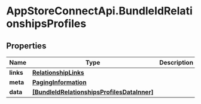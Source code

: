 # AppStoreConnectApi.BundleIdRelationshipsProfiles

## Properties

Name | Type | Description | Notes
------------ | ------------- | ------------- | -------------
**links** | [**RelationshipLinks**](RelationshipLinks.md) |  | [optional] 
**meta** | [**PagingInformation**](PagingInformation.md) |  | [optional] 
**data** | [**[BundleIdRelationshipsProfilesDataInner]**](BundleIdRelationshipsProfilesDataInner.md) |  | [optional] 


